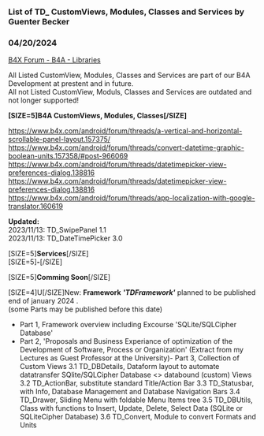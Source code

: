 ### List of TD_ CustomViews, Modules, Classes and Services by Guenter Becker
### 04/20/2024
[B4X Forum - B4A - Libraries](https://www.b4x.com/android/forum/threads/157376/)

All Listed CustomView, Modules, Classes and Services are part of our B4A Development at prestent and in future.  
All not Listed CustomView, Moduls, Classes and Services are outdated and not longer supported!  
  
**[SIZE=5]**B4A CustomViews, Modules, Classes**[/SIZE]**  
  
<https://www.b4x.com/android/forum/threads/a-vertical-and-horizontal-scrollable-panel-layout.157375/>  
<https://www.b4x.com/android/forum/threads/convert-datetime-graphic-boolean-units.157358/#post-966069>  
<https://www.b4x.com/android/forum/threads/datetimepicker-view-preferences-dialog.138816>  
<https://www.b4x.com/android/forum/threads/datetimepicker-view-preferences-dialog.138816>  
<https://www.b4x.com/android/forum/threads/app-localization-with-google-translator.160619>  
  
**Updated:**  
2023/11/13: TD\_SwipePanel 1.1  
2023/11/13: TD\_DateTimePicker 3.0  
  
[SIZE=5]**Services**[/SIZE]  
[SIZE=5]**-**[/SIZE]  
  
[SIZE=5]**Comming Soon**[/SIZE]  
  
[SIZE=4]U[/SIZE]New: **Framework** ***'TDFramework'*** planned to be published end of january 2024 .  
(some Parts may be published before this date)  

- Part 1, Framework overview including Excourse 'SQLite/SQLCipher Database'
- Part 2, 'Proposals and Business Experiance of optimization of the Development of Software, Process or Organization'
(Extract from my Lectures as Guest Professor at the University)- Part 3, Collection of Custom Views
3.1 TD\_DBDetails, Dataform layout to automate datatransfer SQlite/SQLCipher Database <> databound (custom) Views
3.2 TD\_ActionBar, substitute standard Title/Action Bar
3.3 TD\_Statusbar, with Info, Database Management and Database Navigation Bars
3.4 TD\_Drawer, Sliding Menu with foldable Menu Items tree
3.5 TD\_DBUtils, Class with functions to Insert, Update, Delete, Select Data (SQLite or SQLiteCipher Database)
3.6 TD\_Convert, Module to convert Formats and Units